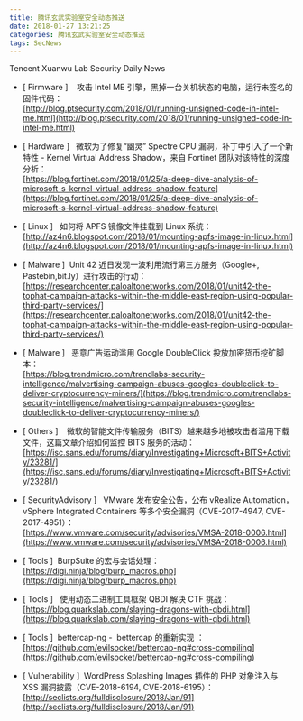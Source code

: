 ```yaml
---
title: 腾讯玄武实验室安全动态推送
date: 2018-01-27 13:21:25
categories: 腾讯玄武实验室安全动态推送
tags: SecNews
---
```


Tencent Xuanwu Lab Security Daily News  
* [ Firmware ]  
 攻击 Intel ME 引擎，黑掉一台关机状态的电脑，运行未签名的固件代码：   
[http://blog.ptsecurity.com/2018/01/running-unsigned-code-in-intel-me.html](http://blog.ptsecurity.com/2018/01/running-unsigned-code-in-intel-me.html)  

* [ Hardware ]  
微软为了修复“幽灵” Spectre CPU 漏洞，补丁中引入了一个新特性 - Kernel Virtual Address Shadow，来自 Fortinet 团队对该特性的深度分析：   
[https://blog.fortinet.com/2018/01/25/a-deep-dive-analysis-of-microsoft-s-kernel-virtual-address-shadow-feature](https://blog.fortinet.com/2018/01/25/a-deep-dive-analysis-of-microsoft-s-kernel-virtual-address-shadow-feature)  

* [ Linux ]   如何将 APFS 镜像文件挂载到 Linux 系统：   
[http://az4n6.blogspot.com/2018/01/mounting-apfs-image-in-linux.html](http://az4n6.blogspot.com/2018/01/mounting-apfs-image-in-linux.html)  

* [ Malware ]  Unit 42 近日发现一波利用流行第三方服务（Google+, Pastebin,bit.ly）进行攻击的行动：   
[https://researchcenter.paloaltonetworks.com/2018/01/unit42-the-tophat-campaign-attacks-within-the-middle-east-region-using-popular-third-party-services/](https://researchcenter.paloaltonetworks.com/2018/01/unit42-the-tophat-campaign-attacks-within-the-middle-east-region-using-popular-third-party-services/)  

* [ Malware ]   恶意广告运动滥用 Google DoubleClick 投放加密货币挖矿脚本：   
[https://blog.trendmicro.com/trendlabs-security-intelligence/malvertising-campaign-abuses-googles-doubleclick-to-deliver-cryptocurrency-miners/](https://blog.trendmicro.com/trendlabs-security-intelligence/malvertising-campaign-abuses-googles-doubleclick-to-deliver-cryptocurrency-miners/)  

* [ Others ]  
 微软的智能文件传输服务（BITS）越来越多地被攻击者滥用下载文件，这篇文章介绍如何监控 BITS 服务的活动：   
[https://isc.sans.edu/forums/diary/Investigating+Microsoft+BITS+Activity/23281/](https://isc.sans.edu/forums/diary/Investigating+Microsoft+BITS+Activity/23281/)  

* [ SecurityAdvisory ]   VMware 发布安全公告，公布 vRealize Automation，vSphere Integrated Containers 等多个安全漏洞（CVE-2017-4947, CVE-2017-4951）：   
[https://www.vmware.com/security/advisories/VMSA-2018-0006.html](https://www.vmware.com/security/advisories/VMSA-2018-0006.html)  

* [ Tools ]  BurpSuite 的宏与会话处理：   
[https://digi.ninja/blog/burp_macros.php](https://digi.ninja/blog/burp_macros.php)  

* [ Tools ]   使用动态二进制工具框架 QBDI 解决 CTF 挑战：   
[https://blog.quarkslab.com/slaying-dragons-with-qbdi.html](https://blog.quarkslab.com/slaying-dragons-with-qbdi.html)  

* [ Tools ]  bettercap-ng -  bettercap 的重新实现 ：  
[https://github.com/evilsocket/bettercap-ng#cross-compiling](https://github.com/evilsocket/bettercap-ng#cross-compiling)  

* [ Vulnerability ]  WordPress Splashing Images 插件的 PHP 对象注入与 XSS 漏洞披露（CVE-2018-6194, CVE-2018-6195）：   
[http://seclists.org/fulldisclosure/2018/Jan/91](http://seclists.org/fulldisclosure/2018/Jan/91)  

